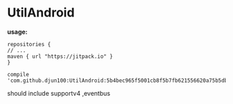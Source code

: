 # UtilAndroid
**usage:**

    repositories {
    // ...
    maven { url "https://jitpack.io" }
    }

    compile 'com.github.djun100:UtilAndroid:5b4bec965f5001cb8f5b7fb621556620a75b5db1'
should include supportv4 ,eventbus